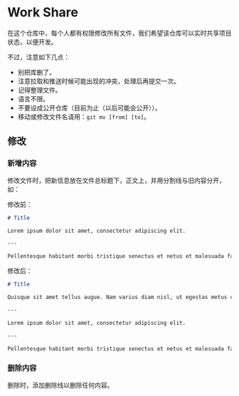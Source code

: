 # Work Share

在这个仓库中，每个人都有权限修改所有文件，我们希望该仓库可以实时共享项目状态，以便开发。

不过，注意如下几点：

- 别把库删了。
- 注意拉取和推送时候可能出现的冲突，处理后再提交一次。
- 记得整理文件。
- 语言不限。
- 不要设成公开仓库（目前为止（以后可能会公开））。
- 移动或修改文件名请用：`git mv [from] [to]`。

## 修改

### 新增内容

修改文件时，把新信息放在文件总标题下，正文上，并用分割线与旧内容分开，如：

修改前：

```markdown
# Title

Lorem ipsum dolor sit amet, consectetur adipiscing elit.

---

Pellentesque habitant morbi tristique senectus et netus et malesuada fames ac turpis egestas.


```

修改后：

```markdown
# Title

Quisque sit amet tellus augue. Nam varius diam nisl, ut egestas metus congue vel.

---

Lorem ipsum dolor sit amet, consectetur adipiscing elit.

---

Pellentesque habitant morbi tristique senectus et netus et malesuada fames ac turpis egestas.

```

### 删除内容

删除时，添加删除线以删除任何内容。
